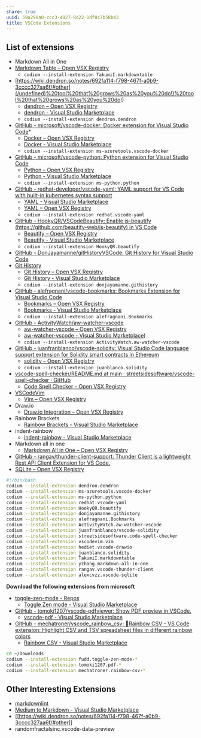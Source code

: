 ```yaml
---
share: true
uuid: 59a298a0-ccc3-4027-8d22-1df8c7b58b43
title: VSCode Extensions
---
```

## List of extensions

* Markdown All in One
* [Markdown Table – Open VSX Registry](https://open-vsx.org/extension/TakumiI/markdowntable)
	*  `codium --install-extension TakumiI.markdowntable`
* [https://wiki.dendron.so/notes/692fa114-f798-467f-a0b9-3cccc327aa6f/#other](/undefined)%20tool%20that%20grows%20as%20you%20do!)%20tool%20that%20grows%20as%20you%20do!)
	* [dendron – Open VSX Registry](https://open-vsx.org/extension/dendron/dendron)
	* [dendron - Visual Studio Marketplace](https://marketplace.visualstudio.com/items?itemName=dendron.dendron)
  * `codium --install-extension dendron.dendron`
* [GitHub - microsoft/vscode-docker: Docker extension for Visual Studio Code](https://github.com/microsoft/vscode-docker)*
	* [Docker – Open VSX Registry](https://open-vsx.org/extension/ms-azuretools/vscode-docker)
	* [Docker - Visual Studio Marketplace](https://marketplace.visualstudio.com/items?itemName=ms-azuretools.vscode-docker)
	* `codium --install-extension ms-azuretools.vscode-docker`
* [GitHub - microsoft/vscode-python: Python extension for Visual Studio Code](https://github.com/Microsoft/vscode-python)
  * [Python – Open VSX Registry](https://open-vsx.org/extension/ms-python/python)
  * [Python - Visual Studio Marketplace](https://marketplace.visualstudio.com/items?itemName=ms-python.python)
  * `codium --install-extension ms-python.python`
* [GitHub - redhat-developer/vscode-yaml: YAML support for VS Code with built-in kubernetes syntax support](https://github.com/redhat-developer/vscode-yaml)
  * [YAML - Visual Studio Marketplace](https://marketplace.visualstudio.com/items?itemName=redhat.vscode-yaml)
  * [YAML – Open VSX Registry](https://open-vsx.org/extension/redhat/vscode-yaml)
  * `codium --install-extension redhat.vscode-yaml`
* [GitHub - HookyQR/VSCodeBeautify: Enable js-beautify (https://github.com/beautify-web/js-beautify) in VS Code](https://github.com/HookyQR/VSCodeBeautify)
  * [Beautify – Open VSX Registry](https://open-vsx.org/extension/HookyQR/beautify)
  * [Beautify - Visual Studio Marketplace](https://marketplace.visualstudio.com/items?itemName=HookyQR.beautify)
  * `codium --install-extension HookyQR.beautify`
* [GitHub - DonJayamanne/gitHistoryVSCode: Git History for Visual Studio Code](https://github.com/DonJayamanne/gitHistoryVSCode)
* [Git History](https://marketplace.visualstudio.com/items?itemName=donjayamanne.githistory)
  * [Git History – Open VSX Registry](https://open-vsx.org/extension/donjayamanne/githistory)
  * [Git History - Visual Studio Marketplace](https://marketplace.visualstudio.com/items?itemName=donjayamanne.githistory)
  * `codium --install-extension donjayamanne.githistory`
* [GitHub - alefragnani/vscode-bookmarks: Bookmarks Extension for Visual Studio Code](https://github.com/alefragnani/vscode-bookmarks)
  * [Bookmarks – Open VSX Registry](https://open-vsx.org/extension/alefragnani/Bookmarks)
  * [Bookmarks - Visual Studio Marketplace](https://marketplace.visualstudio.com/items?itemName=alefragnani.Bookmarks)
  * `codium --install-extension alefragnani.Bookmarks`
* [GitHub - ActivityWatch/aw-watcher-vscode](https://github.com/ActivityWatch/aw-watcher-vscode)
  * [aw-watcher-vscode – Open VSX Registry](https://open-vsx.org/extension/ActivityWatch/aw-watcher-vscode)
  * [aw-watcher-vscode - Visual Studio Marketplace](https://marketplace.visualstudio.com/items?itemName=lindraupe.aw-watcher-vscode))
  * `codium --install-extension ActivityWatch.aw-watcher-vscode`
* [GitHub - juanfranblanco/vscode-solidity: Visual Studio Code language support extension for Solidity smart contracts in Ethereum](https://github.com/juanfranblanco/vscode-solidity)
  * [solidity – Open VSX Registry](https://open-vsx.org/extension/juanblanco/solidity)
  * `codium --install-extension juanblanco.solidity`
* [vscode-spell-checker/README.md at main · streetsidesoftware/vscode-spell-checker · GitHub](https://github.com/streetsidesoftware/vscode-spell-checker/blob/main/packages/client/README.md)
  * [Code Spell Checker – Open VSX Registry](https://open-vsx.org/extension/streetsidesoftware/code-spell-checker)
* [VSCodeVim](https://github.com/VSCodeVim/)
  * [Vim – Open VSX Registry](https://open-vsx.org/extension/vscodevim/vim)
* Draw.io
  * [Draw.io Integration – Open VSX Registry](https://open-vsx.org/extension/hediet/vscode-drawio)
* Rainbow Brackets
  * [Rainbow Brackets - Visual Studio Marketplace](https://marketplace.visualstudio.com/items?itemName=2gua.rainbow-brackets)
* indent-rainbow
  * [indent-rainbow - Visual Studio Marketplace](https://marketplace.visualstudio.com/items?itemName=oderwat.indent-rainbow)
* Markdown all in one
  * [Markdown All in One – Open VSX Registry](https://open-vsx.org/extension/yzhang/markdown-all-in-one)
* [GitHub - rangav/thunder-client-support: Thunder Client is a lightweight Rest API Client Extension for VS Code.](https://github.com/rangav/thunder-client-support)
* [SQLite – Open VSX Registry](https://open-vsx.org/extension/alexcvzz/vscode-sqlite)
``` bash
#!/bin/bash
codium --install-extension dendron.dendron
codium --install-extension ms-azuretools.vscode-docker
codium --install-extension ms-python.python
codium --install-extension redhat.vscode-yaml
codium --install-extension HookyQR.beautify
codium --install-extension donjayamanne.githistory
codium --install-extension alefragnani.Bookmarks
codium --install-extension ActivityWatch.aw-watcher-vscode
codium --install-extension juanfranblanco/vscode-solidity
codium --install-extension streetsidesoftware.code-spell-checker
codium --install-extension vscodevim.vim
codium --install-extension hediet.vscode-drawio
codium --install-extension juanblanco.solidity
codium --install-extension TakumiI.markdowntable
codium --install-extension yzhang.markdown-all-in-one
codium --install-extension rangav.vscode-thunder-client
codium --install-extension alexcvzz.vscode-sqlite
```

**Download the following extensions from microsoft**

* [toggle-zen-mode - Repos](https://dev.azure.com/fudd0457/toggle-zen-mode/_git/toggle-zen-mode)
  * [Toggle Zen mode - Visual Studio Marketplace](https://marketplace.visualstudio.com/items?itemName=fudd.toggle-zen-mode)
* [GitHub - tomoki1207/vscode-pdfviewer: Show PDF preview in VSCode.](https://github.com/tomoki1207/vscode-pdfviewer)
  * [vscode-pdf - Visual Studio Marketplace](https://marketplace.visualstudio.com/items?itemName=tomoki1207.pdf)
* [GitHub - mechatroner/vscode_rainbow_csv: 🌈Rainbow CSV - VS Code extension: Highlight CSV and TSV spreadsheet files in different rainbow colors](https://github.com/mechatroner/vscode_rainbow_csv)
  * [Rainbow CSV - Visual Studio Marketplace](https://marketplace.visualstudio.com/items?itemName=mechatroner.rainbow-csv)

``` bash
cd ~/Downloads
codium --install-extension fudd.toggle-zen-mode-*
codium --install-extension tomoki1207.pdf-*
codium --install-extension mechatroner.rainbow-csv-*
```

## Other Interesting Extensions

* [markdownlint](https://marketplace.visualstudio.com/items?itemName=DavidAnson.vscode-markdownlint)
* [Medium to Markdown - Visual Studio Marketplace](https://marketplace.visualstudio.com/items?itemName=moshfeu.vscode-medium-to-markdown)
* [[https://wiki.dendron.so/notes/692fa114-f798-467f-a0b9-3cccc327aa6f/#other]]
* randomfractalsinc.vscode-data-preview
